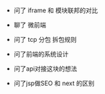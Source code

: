 ##
-  问了 iframe 和 模块联邦的对比

- 聊了 微前端

- 问了 tcp 分包 拆包规则

- 问了前端的系统设计

- 问了api对接这块的想法

- 问了jsp做SEO 和 next 的区别